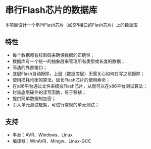 # 串行Flash芯片的数据库

本项目设计一个串行Flash芯片（如SPI接口的Flash芯片）上的数据库

## 特性

* 每个数据都有校验码来确保数据的正确性；
* 数据库有一个统一的抽象层来管理所有类型或长度的数据；
* 简洁的外部接口；
* 底层Flash自动擦除，上层（数据库层）无需关心如何在写之前擦除；
* 使用损耗均衡的算法，延长Flash芯片的使用寿命；
* 在x86平台通过文件来模拟Flash芯片，从而可以在x86平台测试算法；
* 封装底层硬件的读写函数，易于移植；
* 提供简单数据的加密；
* 引入单元测试框架，可进行常规的单元测试；

## 支持

* 平台：AVR、Windows、Linux
* 编译器：WinAVR、Mingw、Linux-GCC
